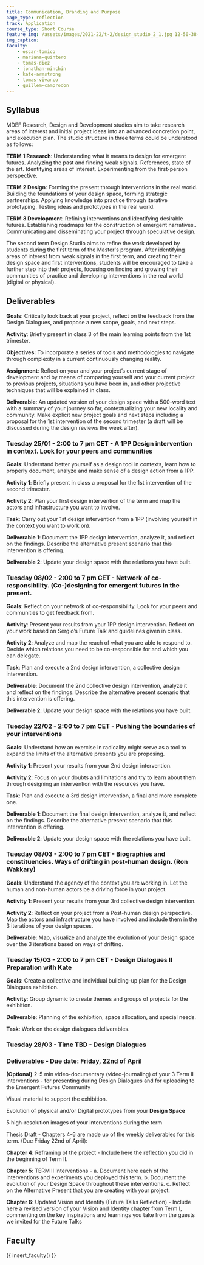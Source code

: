 ```yaml
---
title: Communication, Branding and Purpose
page_type: reflection
track: Application
course_type: Short Course
feature_img: /assets/images/2021-22/t-2/design_studio_2_1.jpg 12-50-38-702.jpg
img_caption: 
faculty: 
    - oscar-tomico
    - mariana-quintero
    - tomas-diez
    - jonathan-minchin
    - kate-armstrong
    - tomas-vivanco
    - guillem-camprodon
---
```


## Syllabus

MDEF Research, Design and Development studios aim to take research areas of interest and initial project ideas into an advanced concretion point, and execution plan. The studio structure in three terms could be understood as follows:

**TERM 1 Research**: Understanding what it means to design for emergent futures. Analyzing the past and finding weak signals. References, state of the art. Identifying areas of interest. Experimenting from the first-person perspective.

**TERM 2 Design**: Forming the present through interventions in the real world. Building the foundations of your design space, forming strategic partnerships. Applying knowledge into practice through iterative prototyping. Testing ideas and prototypes in the real world.

**TERM 3 Development**: Refining interventions and identifying desirable futures. Establishing roadmaps for the construction of emergent narratives.. Communicating and disseminating your project through speculative design.

The second term Design Studio aims to refine the work developed by students during the first term of the Master's program. After identifying areas of interest from weak signals in the first term, and creating their design space and first interventions, students will be encouraged to take a further step into their projects, focusing on finding and growing their communities of practice and developing interventions in the real world (digital or physical).

## Deliverables

**Goals**: Critically look back at your project, reflect on the feedback from the Design Dialogues, and propose a new scope, goals, and next steps.

**Activity**: Briefly present in class 3 of the main learning points from the 1st trimester.

**Objectives:** To incorporate a series of tools and methodologies to navigate through complexity in a current continuously changing reality.

**Assignment**: Reflect on your and your project’s current stage of development and by means of comparing yourself and your current project to previous projects, situations you have been in, and other projective techniques that will be explained in class.

**Deliverable**: An updated version of your design space with a 500-word text with a summary of your journey so far, contextualizing your new locality and community. Make explicit new project goals and next steps including a proposal for the 1st intervention of the second trimester (a draft will be discussed during the design reviews the week after).

### Tuesday 25/01 - 2:00 to 7 pm CET - A 1PP Design intervention in context. Look for your peers and communities

**Goals**: Understand better yourself as a design tool in contexts, learn how to properly document, analyze and make sense of a design action from a 1PP.  

**Activity 1**: Briefly present in class a proposal for the 1st intervention of the second trimester.

**Activity 2**: Plan your first design intervention of the term and map the actors and infrastructure you want to involve.

**Task**: Carry out your 1st design intervention from a 1PP (involving yourself in the context you want to work on).

**Deliverable 1**: Document the 1PP design intervention, analyze it, and reflect on the findings. Describe the alternative present scenario that this intervention is offering.

**Deliverable 2**: Update your design space with the relations you have built.

### Tuesday 08/02 - 2:00 to 7 pm CET - Network of co-responsibility. (Co-)designing for emergent futures in the present.     

**Goals**: Reflect on your network of co-responsibility. Look for your peers and communities to get feedback from.

**Activity**: Present your results from your 1PP design intervention. Reflect on your work based on Sergio’s Future Talk and guidelines given in class.

**Activity 2**:  Analyze and map the reach of what you are able to respond to. Decide which relations you need to be co-responsible for and which you can delegate.

**Task**: Plan and execute a 2nd design intervention, a collective design intervention.

**Deliverable**: Document the 2nd collective design intervention, analyze it and reflect on the findings. Describe the alternative present scenario that this intervention is offering.

**Deliverable 2**: Update your design space with the relations you have built.

### Tuesday 22/02 - 2:00 to 7 pm CET - Pushing the boundaries of your interventions

**Goals**: Understand how an exercise in radicality might serve as a tool to expand the limits of the alternative presents you are proposing.

**Activity 1**: Present your results from your 2nd design intervention.

**Activity 2**: Focus on your doubts and limitations and try to learn about them through designing an intervention with the resources you have.

**Task**: Plan and execute a 3rd design intervention, a final and more complete one.

**Deliverable 1**: Document the final design intervention, analyze it, and reflect on the findings. Describe the alternative present scenario that this intervention is offering.

**Deliverable 2**: Update your design space with the relations you have built.


### Tuesday 08/03 - 2:00 to 7 pm CET - Biographies and constituencies. Ways of drifting in post-human design. (Ron Wakkary)

**Goals**: Understand the agency of the context you are working in. Let the human and non-human actors be a driving force in your project.

**Activity 1**: Present your results from your 3rd collective design intervention.

**Activity 2**: Reflect on your project from a Post-human design perspective. Map the actors and infrastructure you have involved and include them in the 3 iterations of your design spaces.

**Deliverable**: Map, visualize and analyze the evolution of your design space over the 3 iterations based on ways of drifting.

### Tuesday 15/03 - 2:00 to 7 pm CET - Design Dialogues II Preparation with Kate

**Goals**: Create a collective and individual building-up plan for the Design Dialogues exhibition.

**Activity**: Group dynamic to create themes and groups of projects for the exhibition.

**Deliverable**: Planning of the exhibition, space allocation, and special needs.

**Task**: Work on the design dialogues deliverables.

### Tuesday 28/03 - Time TBD - Design Dialogues


### Deliverables - Due date: Friday, 22nd of April

**(Optional)** 2-5 min video-documentary (video-journaling) of your 3 Term II interventions - for presenting during Design Dialogues and for uploading to the Emergent Futures Community

Visual material to support the exhibition.

Evolution of physical and/or Digital prototypes from your **Design Space**

5 high-resolution images of your interventions during the term

Thesis Draft - Chapters 4-6 are made up of the weekly deliverables for this term. (Due Friday 22nd of April):

**Chapter 4**: Reframing of the project - Include here the reflection you did in the beginning of Term II.

**Chapter 5**: TERM II Interventions - a. Document here each of the interventions and experiments you deployed this term. b. Document the evolution of your Design Space throughout these interventions. c. Reflect on the Alternative Present that you are creating with your project.

**Chapter 6**: Updated Vision and Identity (Future Talks Reflection) - Include here a revised version of your Vision and Identity chapter from Term I, commenting on the key inspirations and learnings you take from the guests we invited for the Future Talks

## Faculty

{{ insert_faculty() }}